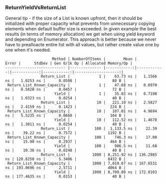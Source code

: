 ### ReturnYieldVsReturnList

General tip - if the size of a List is known upfront, then it should be initialized with proper capacity what prevents from unnecessary copying elements when default buffer size is exceeded. 
In given example the best results (in terms of memory allocation) we get when using yield keyword and depending on Enumerator. This approach is better because we never have to prealloacte entire list with all values, but rather create value one by one when it's needed.   
```
                     Method | NumberOfItems |        Mean |       Error |      StdDev | Gen 0/1k Op | Allocated Memory/Op |
--------------------------- |-------------- |------------:|------------:|------------:|------------:|--------------------:|
                Return_List |             1 |    63.73 ns |   1.1566 ns |   1.0253 ns |      0.0508 |                80 B |
 Return_List_Known_Capacity |             1 |    47.68 ns |   0.6970 ns |   0.5820 ns |      0.0457 |                72 B |
                      Yield |             1 |    35.02 ns |   0.7198 ns |   1.0323 ns |      0.0254 |                40 B |
                Return_List |            10 |   221.10 ns |   2.5827 ns |   2.4159 ns |      0.1423 |               224 B |
 Return_List_Known_Capacity |            10 |   107.01 ns |   4.9694 ns |   5.5235 ns |      0.0660 |               104 B |
                      Yield |            10 |   112.52 ns |   1.4678 ns |   1.3011 ns |      0.0254 |                40 B |
                Return_List |           100 |  1,133.5 ns |    22.39 ns |    39.22 ns |      0.7572 |              1192 B |
 Return_List_Known_Capacity |           100 |    746.3 ns |    17.00 ns |    15.90 ns |      0.2937 |               464 B |
                      Yield |           100 |    906.5 ns |    11.68 ns |    10.36 ns |      0.0248 |                40 B |
                Return_List |          1000 | 8,251.92 ns | 136.2985 ns | 120.8250 ns |      5.3406 |              8432 B |
 Return_List_Known_Capacity |          1000 | 7,019.67 ns | 167.6531 ns | 193.0696 ns |      2.5711 |              4064 B |
                      Yield |          1000 | 8,709.88 ns | 172.8103 ns | 177.4635 ns |      0.0153 |                40 B |
```